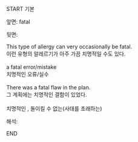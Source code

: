 START
기본

앞면:
fatal


뒷면:
<div>This type of allergy can very occasionally be fatal. </div><div><div>이런 유형의 알레르기가 아주 가끔 치명적일 수도 있다.</div></div><br><div>a fatal error/mistake </div><div>치명적인 오류/실수</div><div><br></div><div><div>There was a fatal flaw in the plan. </div><div><div>그 계획에는 치명적인 결함이 있었다.</div></div></div><br>치명적인 , 돌이킬 수 없는(사태를 초래하는)<br>


해석:

END